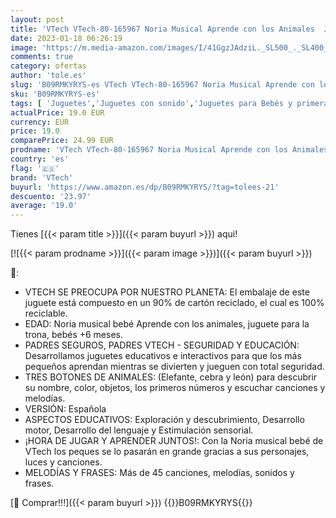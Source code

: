 ```yaml
---
layout: post
title: 'VTech VTech-80-165967 Noria Musical Aprende con los Animales  Juguete para la Trona bebés +6 Meses  versión ESP  Color  único  3480-165967 '
date: 2023-01-18 06:26:19
image: 'https://m.media-amazon.com/images/I/41GgzJAdziL._SL500_._SL400_.jpg'
comments: true
category: ofertas
author: 'tole.es'
slug: 'B09RMKYRYS-es VTech VTech-80-165967 Noria Musical Aprende con los...'
sku: 'B09RMKYRYS-es'
tags: [ 'Juguetes','Juguetes con sonido','Juguetes para Bebés y primera infancia','Juguetes y juegos','bebés','trona','vtech','🇪🇸', ]
actualPrice: 19.0 EUR
currency: EUR
price: 19.0
comparePrice: 24.99 EUR
prodname: 'VTech VTech-80-165967 Noria Musical Aprende con los Animales  Juguete para la Trona bebés +6 Meses  versión ESP  Color  único  3480-165967 '
country: 'es'
flag: '🇪🇸'
brand: 'VTech'
buyurl: 'https://www.amazon.es/dp/B09RMKYRYS/?tag=tolees-21'
descuento: '23.97'
average: '19.0'
---
```


Tienes [{{< param title >}}]({{< param buyurl >}}) aqui!

[![{{< param prodname >}}]({{< param image >}})]({{< param buyurl >}})

🔎:

- VTECH SE PREOCUPA POR NUESTRO PLANETA: El embalaje de este juguete está compuesto en un 90% de cartón reciclado, el cual es 100% reciclable.
- EDAD: Noria musical bebé Aprende con los animales, juguete para la trona, bebés +6 meses.
- PADRES SEGUROS, PADRES VTECH - SEGURIDAD Y EDUCACIÓN: Desarrollamos juguetes educativos e interactivos para que los más pequeños aprendan mientras se divierten y jueguen con total seguridad.
- TRES BOTONES DE ANIMALES: (Elefante, cebra y león) para descubrir su nombre, color, objetos, los primeros números y escuchar canciones y melodías.
- VERSIÓN: Española
- ASPECTOS EDUCATIVOS: Exploración y descubrimiento, Desarrollo motor, Desarrollo del lenguaje y Estimulación sensorial.
- ¡HORA DE JUGAR Y APRENDER JUNTOS!: Con la Noria musical bebé de VTech los peques se lo pasarán en grande gracias a sus personajes, luces y canciones.
- MELODÍAS Y FRASES: Más de 45 canciones, melodías, sonidos y frases.

[🛒 Comprar!!!]({{< param buyurl >}})
{{<world>}}B09RMKYRYS{{</world>}}
